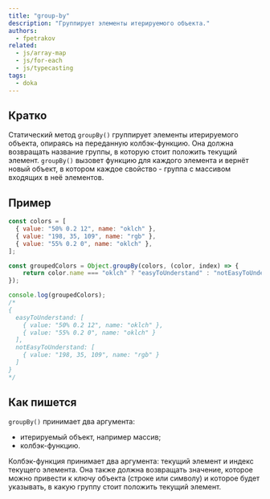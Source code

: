 ```yaml
---
title: "group-by"
description: "Группирует элементы итерируемого объекта."
authors:
  - fpetrakov
related:
  - js/array-map
  - js/for-each
  - js/typecasting
tags:
  - doka
---
```


## Кратко

Статический метод `groupBy()` группирует элементы итерируемого объекта, опираясь на переданную колбэк-функцию. Она должна возвращать название группы, в которую стоит положить текущий элемент. `groupBy()` вызовет функцию для каждого элемента и вернёт новый объект, в котором каждое свойство - группа с массивом входящих в неё элементов.

## Пример

```js
const colors = [
  { value: "50% 0.2 12", name: "oklch" },
  { value: "198, 35, 109", name: "rgb" },
  { value: "55% 0.2 0", name: "oklch" },
];

const groupedColors = Object.groupBy(colors, (color, index) => {
    return color.name === "oklch" ? "easyToUnderstand" : "notEasyToUnderstand";
});

console.log(groupedColors);
/*
{
  easyToUnderstand: [
    { value: "50% 0.2 12", name: "oklch" },
    { value: "55% 0.2 0", name: "oklch" }
  ],
  notEasyToUnderstand: [
    { value: "198, 35, 109", name: "rgb" }
  ]
}
*/
```

## Как пишется

`groupBy()` принимает два аргумента:
- итерируемый объект, например массив;
- колбэк-функцию.

Колбэк-функция принимает два аргумента: текущий элемент и индекс текущего элемента. Она также должна возвращать значение, которое можно привести к ключу объекта (строке или символу) и которое будет указывать, в какую группу стоит положить текущий элемент.
